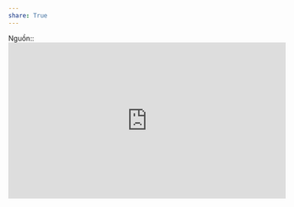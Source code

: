 ```yaml
---
share: True
---
```

Nguồn:: <iframe width="560" height="315" src="https://www.youtube.com/embed/VBwWbFpkltg?start=3487" title="YouTube video player" frameborder="0" allow="accelerometer; autoplay; clipboard-write; encrypted-media; gyroscope; picture-in-picture; web-share" allowfullscreen></iframe>

